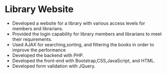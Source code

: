 # Library Website

* Developed a website for a library with various access levels for members and librarians.
* Provided the login capability for library members and librarians to meet their requirements.
* Used AJAX for searching,sorting, and filtering the books in order to improve the performance
* Developed the backend with PHP.
* Developed the front-end with Bootstrap,CSS,JavaScript, and HTML.
* Developed form validation with JQuery.
